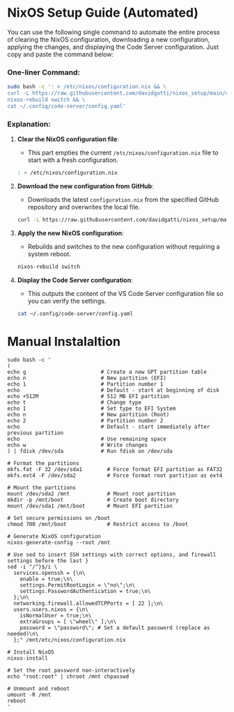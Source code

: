 # NixOS Setup Guide (Automated)

You can use the following single command to automate the entire process of clearing the NixOS configuration, downloading a new configuration, applying the changes, and displaying the Code Server configuration. Just copy and paste the command below:

### One-liner Command:
```bash
sudo bash -c ': > /etc/nixos/configuration.nix && \
curl -L https://raw.githubusercontent.com/davidgatti/nixos_setup/main/configuration.nix -o /etc/nixos/configuration.nix && \
nixos-rebuild switch && \
cat ~/.config/code-server/config.yaml'
```

### Explanation:

1. **Clear the NixOS configuration file**:
   - This part empties the current `/etc/nixos/configuration.nix` file to start with a fresh configuration.

   ```bash
   : > /etc/nixos/configuration.nix
   ```

2. **Download the new configuration from GitHub**:
   - Downloads the latest `configuration.nix` from the specified GitHub repository and overwrites the local file.

   ```bash
   curl -L https://raw.githubusercontent.com/davidgatti/nixos_setup/main/configuration.nix -o /etc/nixos/configuration.nix
   ```

3. **Apply the new NixOS configuration**:
   - Rebuilds and switches to the new configuration without requiring a system reboot.

   ```bash
   nixos-rebuild switch
   ```

4. **Display the Code Server configuration**:
   - This outputs the content of the VS Code Server configuration file so you can verify the settings.

   ```bash
   cat ~/.config/code-server/config.yaml
   ```

# Manual Instalaltion

```
sudo bash -c '
(
echo g                        # Create a new GPT partition table
echo n                        # New partition (EFI)
echo 1                        # Partition number 1
echo                          # Default - start at beginning of disk
echo +512M                    # 512 MB EFI partition
echo t                        # Change type
echo 1                        # Set type to EFI System
echo n                        # New partition (Root)
echo 2                        # Partition number 2
echo                          # Default - start immediately after previous partition
echo                          # Use remaining space
echo w                        # Write changes
) | fdisk /dev/sda            # Run fdisk on /dev/sda

# Format the partitions
mkfs.fat -F 32 /dev/sda1        # Force format EFI partition as FAT32
mkfs.ext4 -F /dev/sda2          # Force format root partition as ext4

# Mount the partitions
mount /dev/sda2 /mnt            # Mount root partition
mkdir -p /mnt/boot              # Create boot directory
mount /dev/sda1 /mnt/boot       # Mount EFI partition

# Set secure permissions on /boot
chmod 700 /mnt/boot             # Restrict access to /boot

# Generate NixOS configuration
nixos-generate-config --root /mnt

# Use sed to insert SSH settings with correct options, and firewall settings before the last }
sed -i "/^}$/i \
  services.openssh = {\n\
    enable = true;\n\
    settings.PermitRootLogin = \"no\";\n\
    settings.PasswordAuthentication = true;\n\
  };\n\
  networking.firewall.allowedTCPPorts = [ 22 ];\n\
  users.users.nixos = {\n\
    isNormalUser = true;\n\
    extraGroups = [ \"wheel\" ];\n\
    password = \"password\"; # Set a default password (replace as needed)\n\
  };" /mnt/etc/nixos/configuration.nix

# Install NixOS
nixos-install

# Set the root password non-interactively
echo "root:root" | chroot /mnt chpasswd

# Unmount and reboot
umount -R /mnt
reboot
'
```
